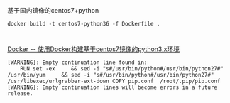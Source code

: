 基于国内镜像的centos7+python

```
docker build -t centos7-python36 -f Dockerfile .
```

# 

[Docker -- 使用Docker构建基于centos7镜像的python3.x环境](https://blog.csdn.net/Aeve_imp/article/details/101461488)



```
[WARNING]: Empty continuation line found in:
    RUN set -ex     && sed -i "s#/usr/bin/python#/usr/bin/python27#" /usr/bin/yum     && sed -i "s#/usr/bin/python#/usr/bin/python27#" /usr/libexec/urlgrabber-ext-down COPY pip.conf  /root/.pip/pip.conf
[WARNING]: Empty continuation lines will become errors in a future release.
```